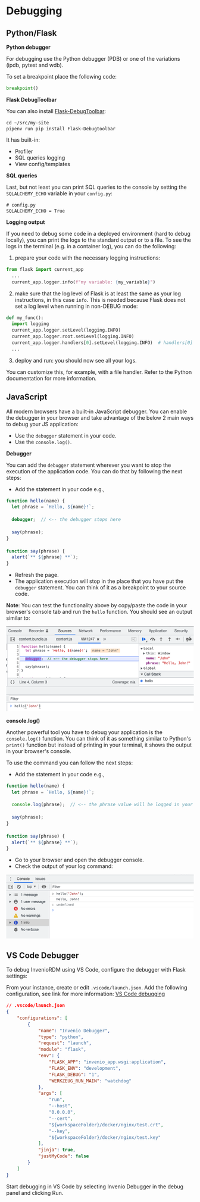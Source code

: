 # Debugging

## Python/Flask
**Python debugger**

For debugging use the Python debugger (PDB) or one of the variations (ipdb, pytest and wdb).

To set a breakpoint place the following code:

```python
breakpoint()
```

**Flask DebugToolbar**

You can also install [Flask-DebugToolbar](https://flask-debugtoolbar.readthedocs.io/en/latest/):

```shell
cd ~/src/my-site
pipenv run pip install Flask-Debugtoolbar
```

It has built-in:

- Profiler
- SQL queries logging
- View config/templates

**SQL queries**

Last, but not least you can print SQL queries to the console by setting the `SQLALCHEMY_ECHO` variable in your ``config.py``:

```shell
# config.py
SQLALCHEMY_ECHO = True
```

**Logging output**

If you need to debug some code in a deployed environment (hard to debug locally), you can print the logs to
the standard output or to a file.
To see the logs in the terminal (e.g. in a container log), you can do the following:

1. prepare your code with the necessary logging instructions:
```python
from flask import current_app
  ...
  current_app.logger.info(f"my variable: {my_variable}")
```
2. make sure that the log level of Flask is at least the same as your log instructions, in this case `info`.
This is needed because Flask does not set a log level when running in non-DEBUG mode:
```python
def my_func():
  import logging
  current_app.logger.setLevel(logging.INFO)
  current_app.logger.root.setLevel(logging.INFO)
  current_app.logger.handlers[0].setLevel(logging.INFO)  # handlers[0] is normally the stdout handler
  ...
```
3. deploy and run: you should now see all your logs.

You can customize this, for example, with a file handler. Refer to the Python documentation for more information.

## JavaScript

All modern browsers have a built-in JavaScript debugger. You can enable the debugger in your browser and take advantage of the below 2 main ways to debug your JS application:

- Use the `debugger` statement in your code.
- Use the `console.log()`.

**Debugger**

You can add the `debugger` statement wherever you want to stop the execution of the application code. You can do that by following the next steps:

- Add the statement in your code e.g.,

```javascript
function hello(name) {
  let phrase = `Hello, ${name}!`;

  debugger;  // <-- the debugger stops here

  say(phrase);
}

function say(phrase) {
  alert(`** ${phrase} **`);
}
```

- Refresh the page.
- The application execution will stop in the place that you have put the `debugger` statement. You can think of it as a breakpoint to your source code.

**Note**: You can test the functionality above by copy/paste the code in your browser's console tab and run the `hello` function. You should see an output similar to:

![Browser debugger output](./imgs/debugger_output.png)


**console.log()**

Another powerful tool you have to debug your application is the `console.log()` function. You can think of it as something similar to Python's `print()` function but instead of printing in your terminal, it shows the output in your browser's console.

To use the command you can follow the next steps:
- Add the statement in your code e.g.,

```javascript
function hello(name) {
  let phrase = `Hello, ${name}!`;

  console.log(phrase);  // <-- the phrase value will be logged in your browser's console

  say(phrase);
}

function say(phrase) {
  alert(`** ${phrase} **`);
}
```

- Go to your browser and open the debugger console.
- Check the output of your log command:

![Browser console log output](./imgs/console_log_output.png)

## VS Code Debugger

To debug InvenioRDM using VS Code, configure the debugger with Flask settings:

From your instance, create or edit `.vscode/launch.json`.
Add the following configuration, see link for more information: [VS Code debugging](https://code.visualstudio.com/docs/python/debugging)

```json
// .vscode/launch.json
{
    "configurations": [
        {
            "name": "Invenio Debugger",
            "type": "python",
            "request": "launch",
            "module": "flask",
            "env": {
                "FLASK_APP": "invenio_app.wsgi:application",
                "FLASK_ENV": "development",
                "FLASK_DEBUG": "1",
                "WERKZEUG_RUN_MAIN": "watchdog"
            },
            "args": [
                "run",
                "--host",
                "0.0.0.0",
                "--cert",
                "${workspaceFolder}/docker/nginx/test.crt",
                "--key",
                "${workspaceFolder}/docker/nginx/test.key"
            ],
            "jinja": true,
            "justMyCode": false
        }
    ]
}
```

Start debugging in VS Code by selecting Invenio Debugger in the debug panel and clicking Run.
